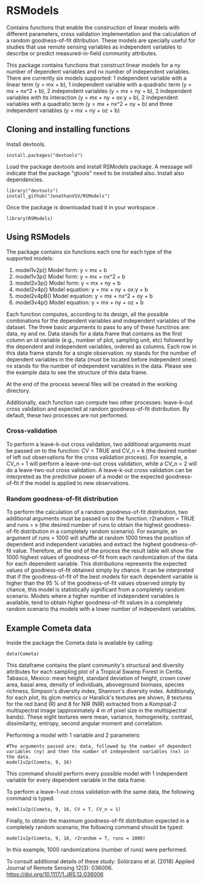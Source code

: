 # RSModels

Contains functions that enable the construction of linear models with different parameters, cross validation implementation and the calculation of a random goodness-of-fit ditribution. These models are specially useful for studies that use remote sensing variables as independent variables to describe or predict measured-in-field community attributes. 

This package contains functions that construct linear models for a ny number of dependent variables and nx number of independent variables. There are currently six models supported: 1 independent variable with a linear term (y = mx + b), 1 independent variable with a quadratic term (y = mx + nx^2 + b), 2 independent variables (y = mx + ny + b), 2 independent variables with its interaction (y = mx + ny + ox:y + b), 2 independent variables with a quadratic term (y = mx + nx^2 + oy + b) and three independent variables (y = mx + ny + oz + b)

## Cloning and installing functions
Install devtools.

```
install.packages("devtools")
```
Load the package devtools and install RSModels package. A message will indicate that the package "gtools" need to be installed also. Install also dependencies.

```
library("devtools")
install_github("JonathanVSV/RSModels")
```

Once the package is downloadad load it in your workspace .

```
library(RSModels)
```

## Using RSModels

The package contains six functions each one for each type of the supported models:
1. model1v2p()
	Model form: y = mx + b
2. model1v3p()
	Model form: y = mx + nx^2 + b
3. model2v3p()
	Model form: y = mx + ny + b
4. model2v4p()
	Model equation: y = mx + ny + ox:y + b
5. model2v4pB()
	Model equation: y = mx + nx^2 + oy + b
6. model3v4p()
	Model equation: y = mx + ny + oz + b

Each function computes, according to its design, all the possible combinations for the dependent variables and independent variables of the dataset. The three basic arguments to pass to any of these functinos are: data, ny and nx. Data stands for a data.frame that contains as the first column an id variable (e.g., number of plot, sampling unit, etc) followed by the dependent and independent variables, ordered as columns. Each row in this data frame stands for a single observation. ny stands for the number of dependent variables in the data (must be located before independent ones). nx stands for the number of independent variables in the data. Please see the example data to see the structure of this data frame.

At the end of the process several files will be created in the working directory.

Additionally, each function can compute two other processes: leave-k-out cross validation and expected at random goodness-of-fit distribution.  By default, these two processes are not performed. 

### Cross-validation

To perform a leave-k-out cross validation, two additional arguments must be passed on to the function: CV = TRUE and CV_n = k (the desired number of left out observations for the cross validation process). For example, a CV_n = 1 will perform a leave-one-out cross validation, while a CV_n = 2 will do a leave-two-out cross validation. A leave-k-out cross validation can be interpreted as the predictive power of a model or the expected goodness-of-fit if the model is applied to new observations.

### Random goodness-of-fit distribution

To perform the calculation of a random goodness-of-fit distribution, two additional arguments must be passed on to the function: r2random = TRUE and runs = x (the desired number of runs to obtain the highest goodness-of-fit distribution in a completely random scenario). For example, an argument of runs = 1000 will shuffle at random 1000 times the position of dependent and independent variables and extract the highest goodness-of-fit value. Therefore, at the end of the process the result table will show the 1000 highest values of goodness-of-fit from each randomization of the data for each dependent variable. This distributions represents the expected values of goodness-of-fit obtained simply by chance. It can be interpreted that if the goodness-of-fit of the best models for each dependent variable is higher than the 95 % of the goodness-of-fit values observed simply by chance, this model is statistically significant from a completely random scenario. 
Models where a higher number of independent variables is available, tend to obtain higher goodness-of-fit values in a completely random scenario tha models with a lower number of independent variables.

## Example Cometa data

Inside the package the Cometa data is available by calling:

```
data(Cometa)
```

This dataframe contains the plant community's structural and diversity attributes for each sampling plot of a Tropical Swamp Forest in Centla, Tabasco, Mexico: mean height, standard deviation of height, crown cover area, basal area, density of individuals, aboveground biomass, species richness, Simpson's diversity index, Shannon's diversity index. Additionaly, for each plot, its glcm metrics  or Haralick's textures are shown, 8 textures for the red band (R) and 8 for NIR (NIR) extracted from a Kompsat-2 multispectral image (approximately 4 m of pixel size in the multispectral bands). These eight textures were mean, variance, homogeneity, contrast, dissimilarity, entropy, second angular moment and correlation.

Performing a model with 1 variable and 2 parameters:

```
#The arguments passed are: data, followed by the number of dependent variables (ny) and then the number of independent variables (nx) in the data.
model1v2p(Cometa, 9, 16)
```

This command should perform every possible model with 1 independent variable for every dependent variable in the data frame.

To perform a leave-1-out cross validation with the same data, the following command is typed:

```
model1v2p(Cometa, 9, 16, CV = T, CV_n = 1)
```

Finally, to obtain the maximum goodness-of-fit distribution expected in a completely random scenario, the following command should be typed:

```
model1v2p(Cometa, 9, 16, r2random = T, runs = 1000)
```

In this example, 1000 randomizations (number of runs) were performed. 

To consult additional details of these study: 
Solórzano et al. (2018) Applied Journal of Remote Sensing 12(3): 036006. https://doi.org/10.1117/1.JRS.12.036006
